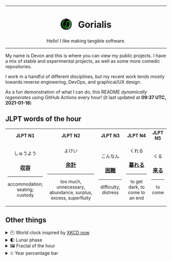 ***

<h1 align="center">
<sub>
    <img src="readme/resources/avatar.png" height="36">
</sub>
&nbsp;
Gorialis
</h1>
<p align="center">
Hello! I like making tangible software.
</p>

***

My name is Devon and this is where you can view my public projects. I have a mix of stable and experimental projects, as well as some more comedic repositories.

I work in a handful of different disciplines, but my recent work tends mostly towards reverse engineering, DevOps, and graphical/UX design.

As a fun demonstration of what I can do, this README *dynamically regenerates* using GitHub Actions every hour! (it last updated at **09:37 UTC, 2021-01-18**)

<h2>JLPT words of the hour</h2>
<table>
    <tr>
        <th>JLPT N1</th>
        <th>JLPT N2</th>
        <th>JLPT N3</th>
        <th>JLPT N4</th>
        <th>JLPT N5</th>
    </tr>
    <tr>
        <td>
            <p align="center">しゅうよう</p>
            <h3 align="center"><b><a href="https://jisho.org/search/%E5%8F%8E%E5%AE%B9">収容</a></b></h3>
            <hr>
            <p align="center">accommodation;<br> seating;<br> custody</p>
        </td>
        <td>
            <p align="center">よけい</p>
            <h3 align="center"><b><a href="https://jisho.org/search/%E4%BD%99%E8%A8%88">余計</a></b></h3>
            <hr>
            <p align="center">too much,<wbr> unnecessary,<wbr> abundance,<wbr> surplus,<wbr> excess,<wbr> superfluity</p>
        </td>
        <td>
            <p align="center">こんなん</p>
            <h3 align="center"><b><a href="https://jisho.org/search/%E5%9B%B0%E9%9B%A3">困難</a></b></h3>
            <hr>
            <p align="center">difficulty,<wbr> distress</p>
        </td>
        <td>
            <p align="center">くれる</p>
            <h3 align="center"><b><a href="https://jisho.org/search/%E6%9A%AE%E3%82%8C%E3%82%8B">暮れる</a></b></h3>
            <hr>
            <p align="center">to get dark,<wbr> to come to an end</p>
        </td>
        <td>
            <p align="center">くる</p>
            <h3 align="center"><b><a href="https://jisho.org/search/%E6%9D%A5%E3%82%8B">来る</a></b></h3>
            <hr>
            <p align="center">to come</p>
        </td>
    </tr>
</table>

<h2>Other things</h2>
<details>
<summary>🕘  World clock inspired by <a href="https://xkcd.com/now">XKCD now</a></summary>

> <img src="generated/now.png" width="512">

</details>
<details>
<summary>🌓 Lunar phase</summary>

The moon is approximately 19.62% through its phase (First Quarter).

</details>
<details>
<summary>&#x1f5bc; Fractal of the hour</summary>

> <img src="generated/fractal.png" width="512">

</details>
<details>
<summary>&#x23f2; Year percentage bar</summary>
<pre><code>2021 [▁▁▁▁▁▁▁▁▁▁▁▁▁▁▁▁▁▁▁▁] 4.77%</code></pre>
</details>
